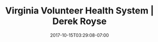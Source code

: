 ---
weight: 1
title: "Virginia Volunteer Health System | Derek Royse"
description: "Maintenence and new features for statewide volunteer healthcare system."
nav_heading: "Virginia Volunteer Health System"
thumbnail: "vvhsbig.png"
site_url: "https://vvhs.vamrc.org/"
case_short_title: "VVHS"
case_title: "Virginia Volunteer Health System"
case_subtitle: "Web Application (Coldfusion)"
case_description: "New features, upgrades, and maintenance of the Virginia Volunteer Healthcare System."
case_feature_img: "vvhsbig.png"
case_summary: "The Virginia Volunteer Health System (VVHS) is a web-based information, alerting and credentialing system used by local Medical Reserve Corps Coordinators and health districts for the management of medical and support volunteers who desire to support public health emergencies and daily public health activities in Virginia. There are currently more than 30,000 volunteers registered in VVHS and coordinators can use this system to find, alert, and track volunteers using a variety of filters, groups, and roles."
case_summary2: "Health professionals and non-medical volunteers are encouraged to join. Volunteers will receive various training offerings in all-hazards training as well as specific health events. VVHS is used by Virginia Medical Reserve Corps units and local health districts. The Virginia Department of Health and local health districts work closely with other emergency response groups, such as the Red Cross, Salvation Army, Community Emergency Response Teams (CERT), Citizen Corps partners and others to coordinate volunteers in an emergency. This coordination allows these groups to work together with VDH to address our communities' needs."
case_summary3: "Throughout my time at SiteVision I have been responsible for maintaining the VVHS application, ensuring that alerts are delivered as quickly and efficiently as possible, as well as maintaining the application's cybersecurity posture to protect PII and data integrity. I have also completed a large number of upgrades and new features for the application, some of which include an overhaul to the volunteer dashboard, a responsive redesign of the entire application, and numerous updates to assist volunteer coordinators in importing and exporting large amount of data about volunteers and their deployments and training."
case_summary4: "Many updates to the core application functionality were made in order to suppor the large influx of volunteers during the state's COVID response beginning in 2020. As SiteVision's lead developer, I worked with statewide volunteer coordinators to understand their needs and rapidly deploy updates that allowed them to process volunteers more quickly and to collect volunteer vaccination and immunization training data. These features provided Virginia with the tools necessary to support the largest state Medical Reserve Corps deployment during the COVID crisis." 
team: ["Derek Royse"]
roles: ["Coldfusion", "MS SQL", "Bootstrap"]
methods: ["HTML", "CSS", "Javascript"]
button_links:
    - link: "https://vvhs.vamrc.org/"
      img: "eyeball.svg"
      text: "Visit Site"
date: 2017-10-15T03:29:08-07:00
draft: true
---